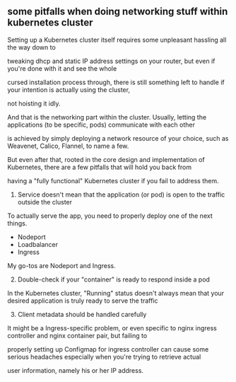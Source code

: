 ## some pitfalls when doing networking stuff within kubernetes cluster

Setting up a Kubernetes cluster itself requires some unpleasant hassling all the way down to

tweaking dhcp and static IP address settings on your router, but even if you're done with it and see the whole 

cursed installation process through, there is still something left to handle if your intention is actually using the cluster,

not hoisting it idly.

And that is the networking part within the cluster. Usually, letting the applications (to be specific, pods) communicate with each other

is achieved by simply deploying a network resource of your choice, such as Weavenet, Calico, Flannel, to name a few.

But even after that, rooted in the core design and implementation of Kubernetes, there are a few pitfalls that will hold you back from

having a "fully functional" Kubernetes cluster if you fail to address them.

1. Service doesn't mean that the application (or pod) is open to the traffic outside the cluster

To actually serve the app, you need to properly deploy one of the next things.

 - Nodeport
 - Loadbalancer
 - Ingress

My go-tos are Nodeport and Ingress. 

2. Double-check if your "container" is ready to respond inside a pod

In the Kubernetes cluster, "Running" status doesn't always mean that your desired application is truly ready to serve the traffic


3. Client metadata should be handled carefully

It might be a Ingress-specific problem, or even specific to nginx ingress controller and nginx container pair, but failing to 

properly setting up Configmap for ingress controller can cause some serious headaches especially when you're trying to retrieve actual

user information, namely his or her IP address.




